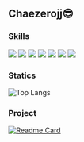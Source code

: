 ## Chaezerojj😎

### Skills

<img src="https://img.shields.io/badge/html-E34F26.svg?style=for-the-badge&logo=html5&logoColor=white" /> <img src="https://img.shields.io/badge/css-1572B6.svg?style=for-the-badge&logo=css3&logoColor=white" /> <img src="https://img.shields.io/badge/javascript-F7DF1E.svg?style=for-the-badge&logo=javascript&logoColor=white" /> <img src="https://img.shields.io/badge/react-20232a.svg?style=for-the-badge&logo=react&logoColor=61DAFB" /> <img src="https://img.shields.io/badge/java-007396.svg?style=for-the-badge&logo=java&logoColor=white" /> <img src="https://img.shields.io/badge/springboot-6DB33F.svg?style=for-the-badge&logo=springboot&logoColor=white" />
<img src="https://img.shields.io/badge/mysql-4479A1.svg?style=for-the-badge&logo=springboot&logoColor=white" />


### Statics
![Top Langs](https://github-readme-stats.vercel.app/api/top-langs/?username=chaezerojj&layout=compact)

### Project
[![Readme Card](https://github-readme-stats.vercel.app/api/pin/?username=ijyan&repo=project-growgreen)](https://github.com/ijyan/project-growgreen)

<!--
**chaezerojj/chaezerojj** is a ✨ _special_ ✨ repository because its `README.md` (this file) appears on your GitHub profile.

Here are some ideas to get you started:

- 🔭 I’m currently working on ...
- 🌱 I’m currently learning ...
- 👯 I’m looking to collaborate on ...
- 🤔 I’m looking for help with ...
- 💬 Ask me about ...
- 📫 How to reach me: ...
- 😄 Pronouns: ...
- ⚡ Fun fact: ...
-->
